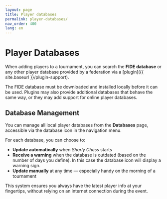 ```yaml
---
layout: page
title: Player databases
permalink: player-databases/
nav_order: 400
lang: en
---
```


# Player Databases

When adding players to a tournament, you can search the **FIDE database** or any other player database provided by a federation via a [plugin]({{ site.baseurl }}/plugin-support).

The FIDE database must be downloaded and installed locally before it can be used. Plugins may also provide additional databases that behave the same way, or they may add support for online player databases.

## Database Management

You can manage all local player databases from the **Databases** page, accessible via the database icon in the navigation menu.

For each database, you can choose to:
- **Update automatically** when _Sharly Chess_ starts
- **Receive a warning** when the database is outdated (based on the number of days you define).  In this case the database icon will display a warning sign.
- **Update manually** at any time — especially handy on the morning of a tournament

This system ensures you always have the latest player info at your fingertips, without relying on an internet connection during the event.
